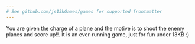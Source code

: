 ```yaml
---
# See github.com/js13kGames/games for supported frontmatter
---
```

You are given the charge of a plane and the motive is to shoot the enemy planes and score up!!.  It is an ever-running game, just for fun under 13KB :)